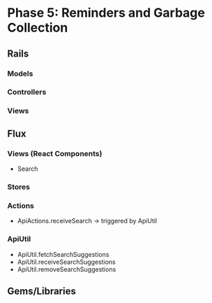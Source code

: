# Phase 5: Reminders and Garbage Collection

## Rails
### Models


### Controllers


### Views

## Flux
### Views (React Components)
* Search

### Stores


### Actions
* ApiActions.receiveSearch -> triggered by ApiUtil

### ApiUtil
* ApiUtil.fetchSearchSuggestions
* ApiUtil.receiveSearchSuggestions
* ApiUtil.removeSearchSuggestions


## Gems/Libraries
